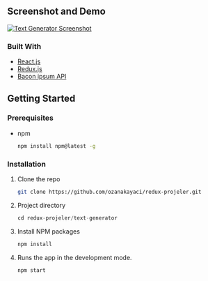 ## Screenshot and Demo

[![Text Generator Screenshot](https://user-images.githubusercontent.com/73409300/199563584-bca9314b-dab0-4c8b-a660-ce6e34d9a16f.png)](https://suspicious-saha-b5974c.netlify.app/)

### Built With

- [React.js](https://reactjs.org/)
- [Redux.js](https://redux.js.org/)
- [Bacon ipsum API](https://baconipsum.com/)

## Getting Started

### Prerequisites

- npm
  ```sh
  npm install npm@latest -g
  ```

### Installation

1. Clone the repo
   ```sh
   git clone https://github.com/ozanakayaci/redux-projeler.git
   ```
2. Project directory
   ```js
   cd redux-projeler/text-generator
   ```
3. Install NPM packages
   ```sh
   npm install
   ```
4. Runs the app in the development mode.

   ```sh
   npm start
   ```
